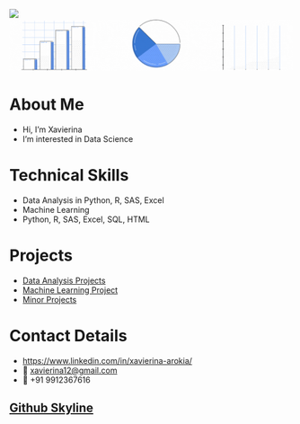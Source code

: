 

![](https://github.com/xavierina12/xavierina12/blob/main/welcome%20to%20my%20profile.gif)
![](https://github.com/xavierina12/xavierina12/blob/main/graph.gif)

# About Me
- Hi, I’m Xavierina
- I’m interested in Data Science

# Technical Skills
- Data Analysis in Python, R, SAS, Excel
- Machine Learning
- Python, R, SAS, Excel, SQL, HTML

# Projects
- <a href="https://github.com/xavierina12/Data-Analytics/tree/main/Projects/1.%20Data%20Analysis%20Projects"> Data Analysis Projects</a>
- <a href="https://github.com/xavierina12/Zoo-Animal-Classification-Machine-Learning-Project"> Machine Learning Project</a>
- <a href="https://github.com/xavierina12/Data-Analytics/tree/main/Projects/Minor%20Projects"> Minor Projects </a>

# Contact Details
- https://www.linkedin.com/in/xavierina-arokia/
- :e-mail: xavierina12@gmail.com
- :calling: +91 9912367616


## <a href="https://skyline.github.com/xavierina12/2021"> Github Skyline </a>


